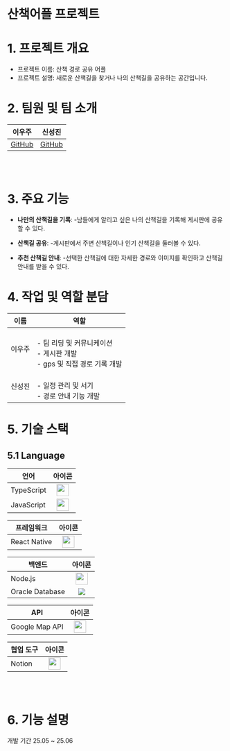 # 산책어플 프로젝트

# 1. 프로젝트 개요
- 프로젝트 이름: 산책 경로 공유 어플
- 프로젝트 설명: 새로운 산책길을 찾거나 나의 산책길을 공유하는 공간입니다.


# 2. 팀원 및 팀 소개
| 이우주 | 신성진 |
|:------:|:------:| 
| [GitHub](https://github.com/) | [GitHub](https://github.com/) | 

<br/>
<br/>

# 3. 주요 기능

- **나만의 산책길을 기록**:
  -남들에게 알리고 싶은 나의 산책길을 기록해 게시판에 공유할 수 있다.

- **산책길  공유**:
  -게시판에서 주변 산책길이나 인기 산책길을 둘러볼 수 있다.

- **추천 산책길 안내**:
  -선택한 산책길에 대한 자세한 경로와 이미지를 확인하고 산책길 안내를 받을 수 있다.


# 4. 작업 및 역할 분담

| 이름   | 역할 |
|--------|------|
| 이우주 | <br>- 팀 리딩 및 커뮤니케이션<br>- 게시판 개발<br>- gps 및 직접 경로 기록 개발<br> |
| 신성진 | <br>- 일정 관리 및 서기<br>- 경로 안내 기능 개발<br> |

# 5. 기술 스택

## 5.1 Language

| 언어        | 아이콘 |
|-------------|:------:|
| TypeScript  | <img src="https://img.shields.io/badge/typescript-3178C6?style=for-the-badge&logo=typescript&logoColor=white" height="28"> |
| JavaScript  | <img src="https://img.shields.io/badge/javascript-F7DF1E?style=for-the-badge&logo=javascript&logoColor=black" height="28"> |

| 프레임워크    | 아이콘 |
|--------------|:------:|
| React Native | <img src="https://img.shields.io/badge/react%20native-20232A?style=for-the-badge&logo=react&logoColor=61DAFB" height="28"> |

| 백엔드         | 아이콘 |
|----------------|:------:|
| Node.js        | <img src="https://img.shields.io/badge/node.js-339933?style=for-the-badge&logo=nodedotjs&logoColor=white" height="28"> |
| Oracle Database | <img src="https://img.shields.io/badge/oracle-F80000?style=for-the-badge&logo=oracle&logoColor=white"> |

| API           | 아이콘 |
|---------------|:------:|
| Google Map API | <img src="https://img.shields.io/badge/google%20maps-4285F4?style=for-the-badge&logo=google-maps&logoColor=white" height="28"> |

| 협업 도구 | 아이콘 |
|-----------|:------:|
| Notion    | <img src="https://img.shields.io/badge/Notion-000000?style=for-the-badge&logo=notion&logoColor=white" height="28"> |

<br/>
<br/>

# 6. 기능 설명


개발 기간 25.05 ~ 25.06

